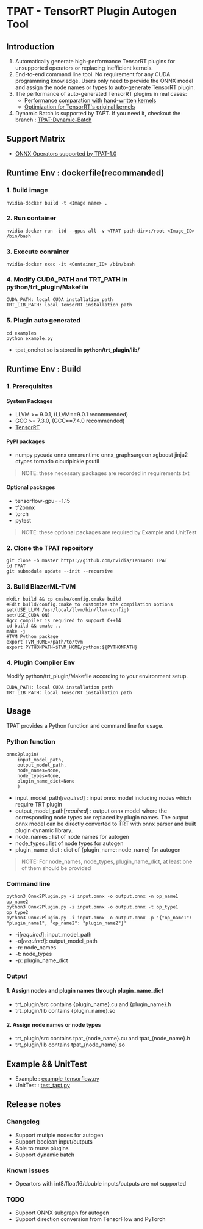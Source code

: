 # TPAT - TensorRT Plugin Autogen Tool
## Introduction
1. Automatically generate high-performance TensorRT plugins for unsupported operators or replacing inefficient kernels.
2. End-to-end command line tool. No requirement for any CUDA programming knowledge. Users only need to provide the ONNX model and assign the node names or types to auto-generate TensorRT plugin.
3. The performance of auto-generated TensorRT plugins in real cases:
    * [Performance comparation with hand-written kernels](/docs/Compare_handwritten.md)
    * [Optimization for TensorRT's original kernels](/docs/Optimize_TensorRT.md)
4. Dynamic Batch is supported by TAPT. If you need it, checkout the branch : [TPAT-Dynamic-Batch](https://github.com/Tencent/TPAT/tree/dynamicBatch)


## Support Matrix
* [ONNX Operators supported by TPAT-1.0](/docs/Operators.md)

## Runtime Env : dockerfile(recommanded)
### 1. Build image
```
nvidia-docker build -t <Image name> .
```
### 2. Run container
```
nvidia-docker run -itd --gpus all -v <TPAT path dir>:/root <Image_ID> /bin/bash
```
### 3. Execute conrainer
```
nvidia-docker exec -it <Container_ID> /bin/bash
```
### 4. Modify CUDA_PATH and TRT_PATH in **python/trt_plugin/Makefile**
```
CUDA_PATH: local CUDA installation path
TRT_LIB_PATH: local TensorRT installation path
```
### 5. Plugin auto generated
```
cd examples
python example.py
```
* tpat_onehot.so is stored in **python/trt_plugin/lib/**

## Runtime Env : Build
### 1. Prerequisites
#### System Packages
* LLVM >= 9.0.1, (LLVM==9.0.1 recommended)
* GCC >= 7.3.0, (GCC==7.4.0 recommended)
* [TensorRT](https://docs.nvidia.com/deeplearning/tensorrt/install-guide/index.html)

#### PyPI packages
* numpy pycuda onnx onnxruntime onnx_graphsurgeon xgboost jinja2 ctypes tornado cloudpickle psutil
> NOTE: these necessary packages are recorded in requirements.txt

#### Optional packages
* tensorflow-gpu==1.15
* tf2onnx
* torch
* pytest
> NOTE: these optional packages are required by Example and UnitTest

### 2. Clone the TPAT repository
```
git clone -b master https://github.com/nvidia/TensorRT TPAT
cd TPAT
git submodule update --init --recursive
```
### 3. Build BlazerML-TVM
```
mkdir build && cp cmake/config.cmake build
#Edit build/config.cmake to customize the compilation options
set(USE_LLVM /usr/local/llvm/bin/llvm-config)
set(USE_CUDA ON)
#gcc compiler is required to support C++14
cd build && cmake .. 
make -j
#TVM Python package
export TVM_HOME=/path/to/tvm
export PYTHONPATH=$TVM_HOME/python:${PYTHONPATH}
```
### 4. Plugin Compiler Env
Modify python/trt_plugin/Makefile according to your environment setup.

```
CUDA_PATH: local CUDA installation path
TRT_LIB_PATH: local TensorRT installation path
```

## Usage 
TPAT provides a Python function and command line for usage.

### Python function 
```
onnx2plugin(
	input_model_path, 
	output_model_path, 
	node_names=None, 
	node_types=None, 
	plugin_name_dict=None
	)
```
* input_model_path[*required*] : input onnx model including nodes which require TRT plugin
* output_model_path[*required*] : output onnx model where the corresponding node types are replaced by plugin names. The output onnx model can be directly converted to TRT with onnx parser and built plugin dynamic library.
* node_names : list of node names for autogen
* node_types : list of node types for autogen
* plugin_name_dict : dict of {plugin_name: node_name} for autogen
> NOTE: For node_names, node_types, plugin_name_dict, at least one of them should be provided

### Command line
```
python3 Onnx2Plugin.py -i input.onnx -o output.onnx -n op_name1 op_name2
python3 Onnx2Plugin.py -i input.onnx -o output.onnx -t op_type1 op_type2
python3 Onnx2Plugin.py -i input.onnx -o output.onnx -p '{"op_name1": "plugin_name1", "op_name2": "plugin_name2"}'
```
* -i[*required*]: input_model_path
* -o[*required*]: output_model_path
* -n: node_names
* -t: node_types
* -p: plugin_name_dict

### Output
#### 1. Assign nodes and plugin names through plugin_name_dict
* trt_plugin/src contains {plugin_name}.cu and {plugin_name}.h
* trt_plugin/lib contains {plugin_name}.so

#### 2. Assign node names or node types
* trt_plugin/src contains tpat_{node_name}.cu and tpat_{node_name}.h
* trt_plugin/lib contains tpat_{node_name}.so

## Example && UnitTest
* Example : [example_tensorflow.py](/examples/gpu/example_tensorflow.py)
* UnitTest : [test_tapt.py](/tests/python/unittests/gpu/test_tpat.py)

## Release notes
### Changelog
* Support mutiple nodes for autogen
* Support boolean input/outputs
* Able to reuse plugins
* Support dynamic batch

### Known issues
* Opeartors with int8/float16/double inputs/outputs are not supported

### TODO
* Support ONNX subgraph for autogen
* Support direction conversion from TensorFlow and PyTorch